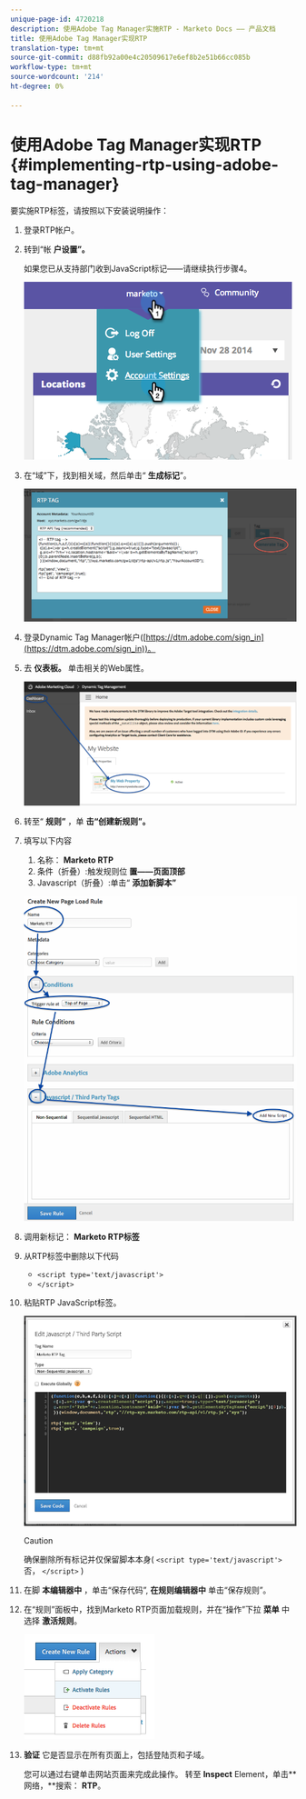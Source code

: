 ```yaml
---
unique-page-id: 4720218
description: 使用Adobe Tag Manager实施RTP - Marketo Docs —— 产品文档
title: 使用Adobe Tag Manager实现RTP
translation-type: tm+mt
source-git-commit: d88fb92a00e4c20509617e6ef8b2e51b66cc085b
workflow-type: tm+mt
source-wordcount: '214'
ht-degree: 0%

---
```



# 使用Adobe Tag Manager实现RTP {#implementing-rtp-using-adobe-tag-manager}

要实施RTP标签，请按照以下安装说明操作：

1. 登录RTP帐户。
1. 转到“帐 **户设置”。**

   如果您已从支持部门收到JavaScript标记——请继续执行步骤4。

   ![](assets/image2014-11-30-15-3a19-3a21-4.png)

1. 在“域”下，找到相关域，然后单击“ **生成标记**”。

   ![](assets/image2014-11-30-15-3a20-3a17-4.png)

1. 登录Dynamic Tag Manager帐户([https://dtm.adobe.com/sign_in](https://dtm.adobe.com/sign_in))。
1. 去 **仪表板。** 单击相关的Web属性。

   ![](assets/image2014-12-3-17-3a58-3a17.png)

1. 转至“ **规则”** ，单 **击“创建新规则”。**

1. 填写以下内容

   1. 名称： **Marketo RTP**
   1. 条件（折叠）:触发规则位 **置——页面顶部**
   1. Javascript（折叠）:单击“ **添加新脚本”**

   ![](assets/image2014-12-3-17-3a59-3a40.png)

1. 调用新标记： **Marketo RTP标签**
1. 从RTP标签中删除以下代码

   * `<script type='text/javascript'>`
   * `</script>`

1. 粘贴RTP JavaScript标签。

   ![](assets/image2014-12-3-18-3a3-3a45.png)

   >[!CAUTION]
   >
   >确保删除所有标记并仅保留脚本本身( `<script type='text/javascript'>` 否， `</script>` )

1. 在脚 **本编辑器中** ，单击“保存代码”, **在规则编辑器中** 单击“保存规则”。

1. 在“规则”面板中，找到Marketo RTP页面加载规则，并在“操作”下拉 **菜单** 中选择 **激活规则**。

   ![](assets/image2014-12-3-18-3a4-3a14.png)

1. **验证** 它是否显示在所有页面上，包括登陆页和子域。

   您可以通过右键单击网站页面来完成此操作。 转至 **Inspect** Element，单击**网络，**搜索： **RTP**。
